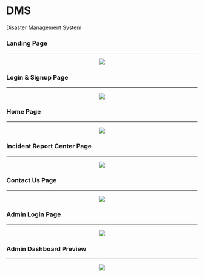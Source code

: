 # DMS
Disaster Management System 

### Landing Page 
----------
<p align="center">
  <img src="project previews/1.png" width="auto" height="auto"/>
</p>

### Login & Signup Page 
----------
<p align="center">
  <img src="project previews/2.png" width="auto" height="auto"/>
</p>

### Home Page 
----------
<p align="center">
  <img src="project previews/3.png" width="auto" height="auto"/>
</p>

### Incident Report Center Page

----------
<p align="center">
  <img src="project previews/4.png" width="auto" height="auto"/>
</p>

### Contact Us Page
----------
<p align="center">
  <img src="project previews/5.png" width="auto" height="auto"/>
</p>

### Admin Login Page
----------
<p align="center">
  <img src="project previews/6.png" width="auto" height="auto"/>
</p>

### Admin Dashboard Preview 
----------
<p align="center">
  <img src="project previews/7.png" width="auto" height="auto"/>
</p>


